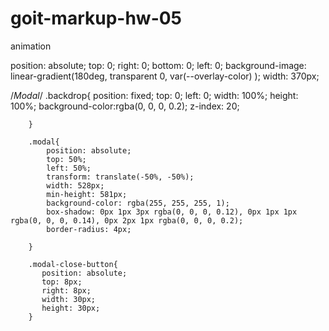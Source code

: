 # goit-markup-hw-05
animation

position: absolute;
top: 0;
right: 0;
bottom: 0;
left: 0;
background-image: linear-gradient(180deg, transparent 0, var(--overlay-color) );
width: 370px;



  /*Modal*/
        .backdrop{
            position: fixed;
            top: 0;
            left: 0;
            width: 100%;
            height: 100%;
            background-color:rgba(0, 0, 0, 0.2);
            z-index: 20;
        
        }

        .modal{
            position: absolute;
            top: 50%;
            left: 50%;
            transform: translate(-50%, -50%);
            width: 528px;
            min-height: 581px;
            background-color: rgba(255, 255, 255, 1);
            box-shadow: 0px 1px 3px rgba(0, 0, 0, 0.12), 0px 1px 1px rgba(0, 0, 0, 0.14), 0px 2px 1px rgba(0, 0, 0, 0.2);
            border-radius: 4px;
            
        }

        .modal-close-button{
           position: absolute;
           top: 8px;
           right: 8px;
           width: 30px;
           height: 30px; 
        }
        




